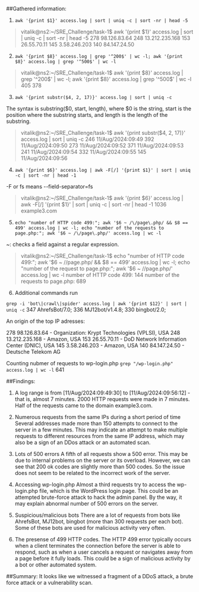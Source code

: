 ##Gathered information:

1. ```awk '{print $1}' access.log | sort | uniq -c | sort -nr | head -5```

> vitalik@ns2:~/SRE_Challenge/task-1$ awk '{print $1}' access.log | sort | uniq -c | sort -nr | head -5
>    278 98.126.83.64
>    248 13.212.235.168
>    153 26.55.70.11
>    145 3.58.246.203
>    140 84.147.24.50

2. ```awk '{print $8}' access.log | grep '^200$' | wc -l; awk '{print $8}' access.log | grep '^500$' | wc -l```

> vitalik@ns2:~/SRE_Challenge/task-1$ awk '{print $8}' access.log | grep '^200$' | wc -l; awk '{print $8}' access.log | grep '^500$' | wc -l
> 405
> 378

3. ```awk '{print substr($4, 2, 17)}' access.log | sort | uniq -c```

The syntax is substring($0, start, length), where $0 is the string, 
start is the position where the substring starts, and length is the length of the substring.

> vitalik@ns2:~/SRE_Challenge/task-1$ awk '{print substr($4, 2, 17)}' access.log | sort | uniq -c
>    246 11/Aug/2024:09:49
>    392 11/Aug/2024:09:50
>    273 11/Aug/2024:09:52
>    371 11/Aug/2024:09:53
>    241 11/Aug/2024:09:54
>    332 11/Aug/2024:09:55
>    145 11/Aug/2024:09:56

4. ```awk '{print $6}' access.log | awk -F[/] '{print $1}' | sort | uniq -c | sort -nr | head -1```
 

-F or fs means --field-separator=fs

> vitalik@ns2:~/SRE_Challenge/task-1$ awk '{print $6}' access.log | awk -F[/] '{print $1}' | sort | uniq -c | sort -nr | head -1
>   1036 example3.com

5. ```echo "number of HTTP code 499:"; awk '$6 ~ /\/page\.php/ && $8 == 499' access.log | wc -l; echo "number of the requests to page.php:"; awk '$6 ~ /\/page\.php/' access.log | wc -l``` 

~: checks a field against a regular expression.

> vitalik@ns2:~/SRE_Challenge/task-1$ echo "number of HTTP code 499:"; awk '$6 ~ /\/page\.php/ && $8 == 499' access.log | wc -l; echo "number of the request  to page.php:"; awk '$6 ~ /\/page\.php/' access.log | wc -l
> number of HTTP code 499:
> 144
> number of the requests to page.php:
> 689

6. Additional commands run

```grep -i 'bot\|crawl\|spider' access.log | awk '{print $12}' | sort | uniq -c```
    347 AhrefsBot/7.0;
    336 MJ12bot/v1.4.8;
    330 bingbot/2.0;

An origin of the top IP adresses:

 278 98.126.83.64 - Organization:   Krypt Technologies (VPLSI), USA
 248 13.212.235.168 - Amazon, USA
 153 26.55.70.11 - DoD Network Information Center (DNIC), USA
 145 3.58.246.203 - Amazon, USA
 140 84.147.24.50 - Deutsche Telekom AG

Counting nubmer of requests to wp-login.php
```grep "/wp-login.php" access.log | wc -l```
641


##Findings:

1. A log range is from [11/Aug/2024:09:49:30] to [11/Aug/2024:09:56:12] - that is, almost 7 minutes. 2000 HTTP requests were made in 7 minutes.
Half of the requests came to the domain example3.com.

2. Numerous requests from the same IPs during a short period of time
Several addresses made more than 150 attempts to connect to the server in a few minutes. This may indicate an attempt to make multiple requests to different resources from the same IP address, which may also be a sign of an DDos attack or an automated scan.

3. Lots of 500 errors
A fifth of all requests show a 500 error. This may be due to internal problems on the server or its overload. 
However, we can see that 200 ok codes are slightly more than 500 codes. So the issue does not seem to be related to the incorrect work of the server. 

4. Accessing wp-login.php
Almost a third requests try to access the wp-login.php file, which is the WordPress login page.
This could be an attempted brute-force attack to hack the admin panel. By the way, it may explain abnormal number of 500 errors on the server.

5. Suspicious/malicious bots
There are a lot of requests from bots like AhrefsBot, MJ12bot, bingbot (more than 300 requests per each bot). Some of these bots are used for malicious activity very often.

6. The presense of 499 HTTP codes.
The HTTP 499 error typically occurs when a client terminates the connection before the server is able to respond, such as when a user cancels a request or navigates away from a page before it fully loads.
This could be a sign of malicious activity by a bot or other automated system.

##Summary:
It looks like we witnessed a fragment of a DDoS attack, a brute force attack or a vulnerability scan.


